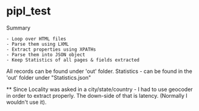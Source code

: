 # pipl_test

Summary 

	- Loop over HTML files 
	- Parse them using LXML
	- Extract properties using XPATHs
	- Parse them into JSON object  
	- Keep Statistics of all pages & fields extracted 

All records can be found under 'out' folder. 
Statistics - can be found in the 'out' folder under "Statistics.json" 

** Since Locality was asked in a city/state/country - I had to use geocoder in order to extract properly.
The down-side of that is latency. (Normally I wouldn't use it). 
